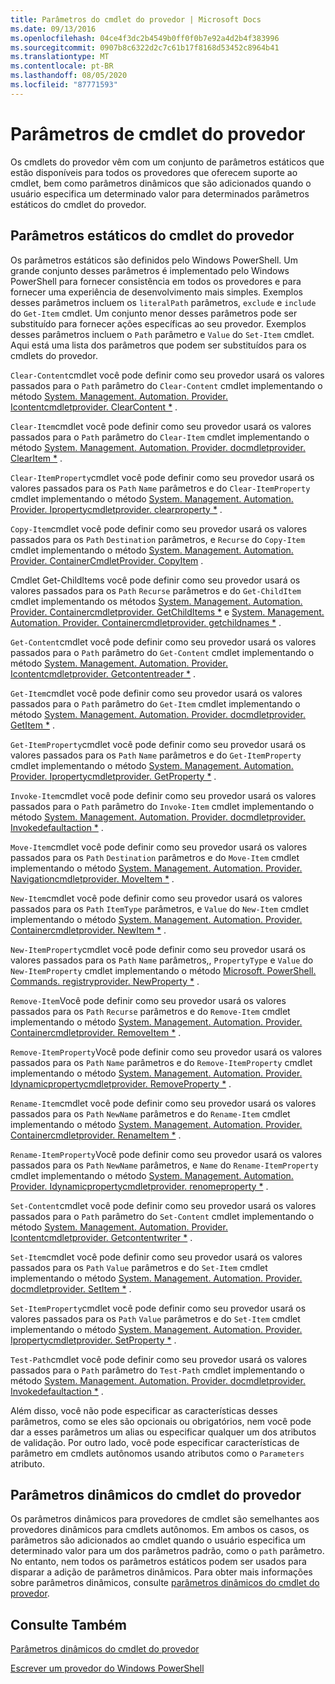 ```yaml
---
title: Parâmetros do cmdlet do provedor | Microsoft Docs
ms.date: 09/13/2016
ms.openlocfilehash: 04ce4f3dc2b4549b0ff0f0b7e92a4d2b4f383996
ms.sourcegitcommit: 0907b8c6322d2c7c61b17f8168d53452c8964b41
ms.translationtype: MT
ms.contentlocale: pt-BR
ms.lasthandoff: 08/05/2020
ms.locfileid: "87771593"
---
```

# <a name="provider-cmdlet-parameters"></a>Parâmetros de cmdlet do provedor

Os cmdlets do provedor vêm com um conjunto de parâmetros estáticos que estão disponíveis para todos os provedores que oferecem suporte ao cmdlet, bem como parâmetros dinâmicos que são adicionados quando o usuário especifica um determinado valor para determinados parâmetros estáticos do cmdlet do provedor.

## <a name="provider-cmdlet-static-parameters"></a>Parâmetros estáticos do cmdlet do provedor

Os parâmetros estáticos são definidos pelo Windows PowerShell. Um grande conjunto desses parâmetros é implementado pelo Windows PowerShell para fornecer consistência em todos os provedores e para fornecer uma experiência de desenvolvimento mais simples. Exemplos desses parâmetros incluem os `literalPath` parâmetros, `exclude` e `include` do `Get-Item` cmdlet. Um conjunto menor desses parâmetros pode ser substituído para fornecer ações específicas ao seu provedor. Exemplos desses parâmetros incluem o `Path` parâmetro e `Value` do `Set-Item` cmdlet. Aqui está uma lista dos parâmetros que podem ser substituídos para os cmdlets do provedor.

`Clear-Content`cmdlet você pode definir como seu provedor usará os valores passados para o `Path` parâmetro do `Clear-Content` cmdlet implementando o método [System. Management. Automation. Provider. Icontentcmdletprovider. ClearContent *](/dotnet/api/System.Management.Automation.Provider.IContentCmdletProvider.ClearContent) .

`Clear-Item`cmdlet você pode definir como seu provedor usará os valores passados para o `Path` parâmetro do `Clear-Item` cmdlet implementando o método [System. Management. Automation. Provider. docmdletprovider. ClearItem *](/dotnet/api/System.Management.Automation.Provider.ItemCmdletProvider.ClearItem) .

`Clear-ItemProperty`cmdlet você pode definir como seu provedor usará os valores passados para os `Path` `Name` parâmetros e do `Clear-ItemProperty` cmdlet implementando o método [System. Management. Automation. Provider. Ipropertycmdletprovider. clearproperty *](/dotnet/api/System.Management.Automation.Provider.IPropertyCmdletProvider.ClearProperty) .

`Copy-Item`cmdlet você pode definir como seu provedor usará os valores passados para os `Path` `Destination` parâmetros, e `Recurse` do `Copy-Item` cmdlet implementando o método [System. Management. Automation. Provider. ContainerCmdletProvider. CopyItem](/dotnet/api/System.Management.Automation.Provider.ContainerCmdletProvider.CopyItem) .

Cmdlet Get-ChildItems você pode definir como seu provedor usará os valores passados para os `Path` `Recurse` parâmetros e do `Get-ChildItem` cmdlet implementando os métodos [System. Management. Automation. Provider. Containercmdletprovider. GetChildItems *](/dotnet/api/System.Management.Automation.Provider.ContainerCmdletProvider.GetChildItems) e [System. Management. Automation. Provider. Containercmdletprovider. getchildnames *](/dotnet/api/System.Management.Automation.Provider.ContainerCmdletProvider.GetChildNames) .

`Get-Content`cmdlet você pode definir como seu provedor usará os valores passados para o `Path` parâmetro do `Get-Content` cmdlet implementando o método [System. Management. Automation. Provider. Icontentcmdletprovider. Getcontentreader *](/dotnet/api/System.Management.Automation.Provider.IContentCmdletProvider.GetContentReader) .

`Get-Item`cmdlet você pode definir como seu provedor usará os valores passados para o `Path` parâmetro do `Get-Item` cmdlet implementando o método [System. Management. Automation. Provider. docmdletprovider. GetItem *](/dotnet/api/System.Management.Automation.Provider.ItemCmdletProvider.GetItem) .

`Get-ItemProperty`cmdlet você pode definir como seu provedor usará os valores passados para os `Path` `Name` parâmetros e do `Get-ItemProperty` cmdlet implementando o método [System. Management. Automation. Provider. Ipropertycmdletprovider. GetProperty *](/dotnet/api/System.Management.Automation.Provider.IPropertyCmdletProvider.GetProperty) .

`Invoke-Item`cmdlet você pode definir como seu provedor usará os valores passados para o `Path` parâmetro do `Invoke-Item` cmdlet implementando o método [System. Management. Automation. Provider. docmdletprovider. Invokedefaultaction *](/dotnet/api/System.Management.Automation.Provider.ItemCmdletProvider.InvokeDefaultAction) .

`Move-Item`cmdlet você pode definir como seu provedor usará os valores passados para os `Path` `Destination` parâmetros e do `Move-Item` cmdlet implementando o método [System. Management. Automation. Provider. Navigationcmdletprovider. MoveItem *](/dotnet/api/System.Management.Automation.Provider.NavigationCmdletProvider.MoveItem) .

`New-Item`cmdlet você pode definir como seu provedor usará os valores passados para os `Path` `ItemType` parâmetros, e `Value` do `New-Item` cmdlet implementando o método [System. Management. Automation. Provider. Containercmdletprovider. NewItem *](/dotnet/api/System.Management.Automation.Provider.ContainerCmdletProvider.NewItem) .

`New-ItemProperty`cmdlet você pode definir como seu provedor usará os valores passados para os `Path` `Name` parâmetros,, `PropertyType` e `Value` do `New-ItemProperty` cmdlet implementando o método [Microsoft. PowerShell. Commands. registryprovider. NewProperty *](/dotnet/api/Microsoft.PowerShell.Commands.RegistryProvider.NewProperty) .

`Remove-Item`Você pode definir como seu provedor usará os valores passados para os `Path` `Recurse` parâmetros e do `Remove-Item` cmdlet implementando o método [System. Management. Automation. Provider. Containercmdletprovider. RemoveItem *](/dotnet/api/System.Management.Automation.Provider.ContainerCmdletProvider.RemoveItem) .

`Remove-ItemProperty`Você pode definir como seu provedor usará os valores passados para os `Path` `Name` parâmetros e do `Remove-ItemProperty` cmdlet implementando o método [System. Management. Automation. Provider. Idynamicpropertycmdletprovider. RemoveProperty *](/dotnet/api/System.Management.Automation.Provider.IDynamicPropertyCmdletProvider.RemoveProperty) .

`Rename-Item`cmdlet você pode definir como seu provedor usará os valores passados para os `Path` `NewName` parâmetros e do `Rename-Item` cmdlet implementando o método [System. Management. Automation. Provider. Containercmdletprovider. RenameItem *](/dotnet/api/System.Management.Automation.Provider.ContainerCmdletProvider.RenameItem) .

`Rename-ItemProperty`Você pode definir como seu provedor usará os valores passados para os `Path` `NewName` parâmetros, e `Name` do `Rename-ItemProperty` cmdlet implementando o método [System. Management. Automation. Provider. Idynamicpropertycmdletprovider. renomeproperty *](/dotnet/api/System.Management.Automation.Provider.IDynamicPropertyCmdletProvider.RenameProperty) .

`Set-Content`cmdlet você pode definir como seu provedor usará os valores passados para o `Path` parâmetro do `Set-Content` cmdlet implementando o método [System. Management. Automation. Provider. Icontentcmdletprovider. Getcontentwriter *](/dotnet/api/System.Management.Automation.Provider.IContentCmdletProvider.GetContentWriter) .

`Set-Item`cmdlet você pode definir como seu provedor usará os valores passados para os `Path` `Value` parâmetros e do `Set-Item` cmdlet implementando o método [System. Management. Automation. Provider. docmdletprovider. SetItem *](/dotnet/api/System.Management.Automation.Provider.ItemCmdletProvider.SetItem) .

`Set-ItemProperty`cmdlet você pode definir como seu provedor usará os valores passados para os `Path` `Value` parâmetros e do `Set-Item` cmdlet implementando o método [System. Management. Automation. Provider. Ipropertycmdletprovider. SetProperty *](/dotnet/api/System.Management.Automation.Provider.IPropertyCmdletProvider.SetProperty) .

`Test-Path`cmdlet você pode definir como seu provedor usará os valores passados para o `Path` parâmetro do `Test-Path` cmdlet implementando o método [System. Management. Automation. Provider. docmdletprovider. Invokedefaultaction *](/dotnet/api/System.Management.Automation.Provider.ItemCmdletProvider.InvokeDefaultAction) .

Além disso, você não pode especificar as características desses parâmetros, como se eles são opcionais ou obrigatórios, nem você pode dar a esses parâmetros um alias ou especificar qualquer um dos atributos de validação. Por outro lado, você pode especificar características de parâmetro em cmdlets autônomos usando atributos como o `Parameters` atributo.

## <a name="provider-cmdlet-dynamic-parameters"></a>Parâmetros dinâmicos do cmdlet do provedor

Os parâmetros dinâmicos para provedores de cmdlet são semelhantes aos provedores dinâmicos para cmdlets autônomos. Em ambos os casos, os parâmetros são adicionados ao cmdlet quando o usuário especifica um determinado valor para um dos parâmetros padrão, como o `path` parâmetro. No entanto, nem todos os parâmetros estáticos podem ser usados para disparar a adição de parâmetros dinâmicos. Para obter mais informações sobre parâmetros dinâmicos, consulte [parâmetros dinâmicos do cmdlet do provedor](./provider-cmdlet-dynamic-parameters.md).

## <a name="see-also"></a>Consulte Também

[Parâmetros dinâmicos do cmdlet do provedor](./provider-cmdlet-dynamic-parameters.md)

[Escrever um provedor do Windows PowerShell](./writing-a-windows-powershell-provider.md)

